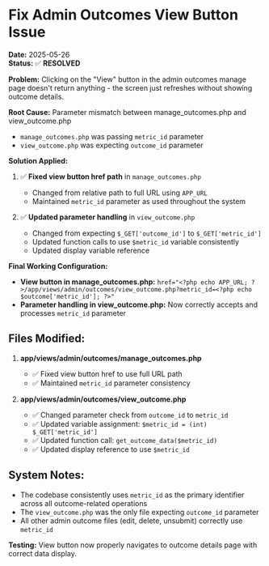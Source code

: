 # Fix Admin Outcomes View Button Issue

**Date:** 2025-05-26  
**Status:** ✅ **RESOLVED**

**Problem:** Clicking on the "View" button in the admin outcomes manage page doesn't return anything - the screen just refreshes without showing outcome details.

**Root Cause:** Parameter mismatch between manage_outcomes.php and view_outcome.php
- `manage_outcomes.php` was passing `metric_id` parameter
- `view_outcome.php` was expecting `outcome_id` parameter

**Solution Applied:**
1. ✅ **Fixed view button href path** in `manage_outcomes.php`
   - Changed from relative path to full URL using `APP_URL`
   - Maintained `metric_id` parameter as used throughout the system
   
2. ✅ **Updated parameter handling** in `view_outcome.php`
   - Changed from expecting `$_GET['outcome_id']` to `$_GET['metric_id']`
   - Updated function calls to use `$metric_id` variable consistently
   - Updated display variable reference

**Final Working Configuration:**
- **View button in manage_outcomes.php:** `href="<?php echo APP_URL; ?>/app/views/admin/outcomes/view_outcome.php?metric_id=<?php echo $outcome['metric_id']; ?>"`
- **Parameter handling in view_outcome.php:** Now correctly accepts and processes `metric_id` parameter

## Files Modified:

1. **app/views/admin/outcomes/manage_outcomes.php**
   - ✅ Fixed view button href to use full URL path
   - ✅ Maintained `metric_id` parameter consistency

2. **app/views/admin/outcomes/view_outcome.php**
   - ✅ Changed parameter check from `outcome_id` to `metric_id`
   - ✅ Updated variable assignment: `$metric_id = (int) $_GET['metric_id']`
   - ✅ Updated function call: `get_outcome_data($metric_id)`
   - ✅ Updated display reference to use `$metric_id`

## System Notes:
- The codebase consistently uses `metric_id` as the primary identifier across all outcome-related operations
- The `view_outcome.php` was the only file expecting `outcome_id` parameter
- All other admin outcome files (edit, delete, unsubmit) correctly use `metric_id`

**Testing:** View button now properly navigates to outcome details page with correct data display.
